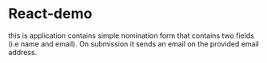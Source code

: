 # React-demo

this is application contains simple nomination form that contains two fields (i.e name and email). On submission it sends an email on the provided email address.